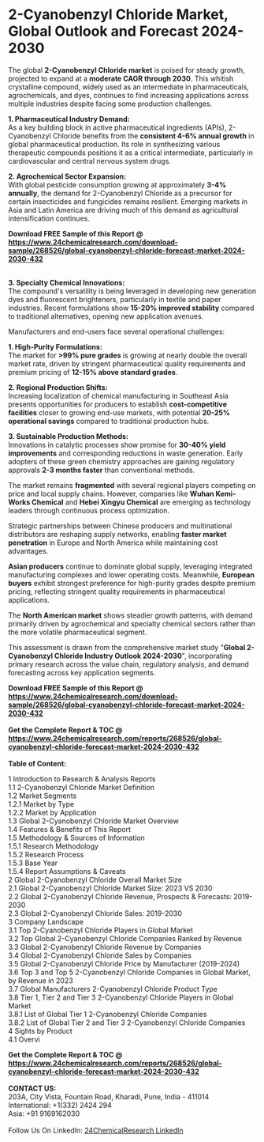<h1>2-Cyanobenzyl Chloride Market, Global Outlook and Forecast 2024-2030</h1><p>The global <strong>2-Cyanobenzyl Chloride market</strong> is poised for steady growth, projected to expand at a <strong>moderate CAGR through 2030</strong>. This whitish crystalline compound, widely used as an intermediate in pharmaceuticals, agrochemicals, and dyes, continues to find increasing applications across multiple industries despite facing some production challenges.</p><p><strong>1. Pharmaceutical Industry Demand:</strong><br>
As a key building block in active pharmaceutical ingredients (APIs), 2-Cyanobenzyl Chloride benefits from the <strong>consistent 4-6% annual growth</strong> in global pharmaceutical production. Its role in synthesizing various therapeutic compounds positions it as a critical intermediate, particularly in cardiovascular and central nervous system drugs.</p><p><strong>2. Agrochemical Sector Expansion:</strong><br>
With global pesticide consumption growing at approximately <strong>3-4% annually</strong>, the demand for 2-Cyanobenzyl Chloride as a precursor for certain insecticides and fungicides remains resilient. Emerging markets in Asia and Latin America are driving much of this demand as agricultural intensification continues.</p><div><b>Download FREE Sample of this Report @ 
            <a href="https://www.24chemicalresearch.com/download-sample/268526/global-cyanobenzyl-chloride-forecast-market-2024-2030-432">
            https://www.24chemicalresearch.com/download-sample/268526/global-cyanobenzyl-chloride-forecast-market-2024-2030-432</a></b></div><br><p><strong>3. Specialty Chemical Innovations:</strong><br>
The compound's versatility is being leveraged in developing new generation dyes and fluorescent brighteners, particularly in textile and paper industries. Recent formulations show <strong>15-20% improved stability</strong> compared to traditional alternatives, opening new application avenues.</p><p>Manufacturers and end-users face several operational challenges:</p><p><strong>1. High-Purity Formulations:</strong><br>
The market for <strong>&gt;99% pure grades</strong> is growing at nearly double the overall market rate, driven by stringent pharmaceutical quality requirements and premium pricing of <strong>12-15% above standard grades</strong>.</p><p><strong>2. Regional Production Shifts:</strong><br>
Increasing localization of chemical manufacturing in Southeast Asia presents opportunities for producers to establish <strong>cost-competitive facilities</strong> closer to growing end-use markets, with potential <strong>20-25% operational savings</strong> compared to traditional production hubs.</p><p><strong>3. Sustainable Production Methods:</strong><br>
Innovations in catalytic processes show promise for <strong>30-40% yield improvements</strong> and corresponding reductions in waste generation. Early adopters of these green chemistry approaches are gaining regulatory approvals <strong>2-3 months faster</strong> than conventional methods.</p><p>The market remains <strong>fragmented</strong> with several regional players competing on price and local supply chains. However, companies like <strong>Wuhan Kemi-Works Chemical</strong> and <strong>Hebei Xingyu Chemical</strong> are emerging as technology leaders through continuous process optimization.</p><p>Strategic partnerships between Chinese producers and multinational distributors are reshaping supply networks, enabling <strong>faster market penetration</strong> in Europe and North America while maintaining cost advantages.</p><p><strong>Asian producers</strong> continue to dominate global supply, leveraging integrated manufacturing complexes and lower operating costs. Meanwhile, <strong>European buyers</strong> exhibit strongest preference for high-purity grades despite premium pricing, reflecting stringent quality requirements in pharmaceutical applications.</p><p>The <strong>North American market</strong> shows steadier growth patterns, with demand primarily driven by agrochemical and specialty chemical sectors rather than the more volatile pharmaceutical segment.</p><p>This assessment is drawn from the comprehensive market study "<strong>Global 2-Cyanobenzyl Chloride Industry Outlook 2024-2030</strong>", incorporating primary research across the value chain, regulatory analysis, and demand forecasting across key application segments.</p><div><b>Download FREE Sample of this Report @ 
            <a href="https://www.24chemicalresearch.com/download-sample/268526/global-cyanobenzyl-chloride-forecast-market-2024-2030-432">
            https://www.24chemicalresearch.com/download-sample/268526/global-cyanobenzyl-chloride-forecast-market-2024-2030-432</a></b></div><br><div><b>Get the Complete Report & TOC @ 
            <a href="https://www.24chemicalresearch.com/reports/268526/global-cyanobenzyl-chloride-forecast-market-2024-2030-432">
            https://www.24chemicalresearch.com/reports/268526/global-cyanobenzyl-chloride-forecast-market-2024-2030-432</a></b></div><br>
            <b>Table of Content:</b><p>1 Introduction to Research & Analysis Reports<br />
    1.1 2-Cyanobenzyl Chloride Market Definition<br />
    1.2 Market Segments<br />
        1.2.1 Market by Type<br />
        1.2.2 Market by Application<br />
    1.3 Global 2-Cyanobenzyl Chloride Market Overview<br />
    1.4 Features & Benefits of This Report<br />
    1.5 Methodology & Sources of Information<br />
        1.5.1 Research Methodology<br />
        1.5.2 Research Process<br />
        1.5.3 Base Year<br />
        1.5.4 Report Assumptions & Caveats<br />
2 Global 2-Cyanobenzyl Chloride Overall Market Size<br />
    2.1 Global 2-Cyanobenzyl Chloride Market Size: 2023 VS 2030<br />
    2.2 Global 2-Cyanobenzyl Chloride Revenue, Prospects & Forecasts: 2019-2030<br />
    2.3 Global 2-Cyanobenzyl Chloride Sales: 2019-2030<br />
3 Company Landscape<br />
    3.1 Top 2-Cyanobenzyl Chloride Players in Global Market<br />
    3.2 Top Global 2-Cyanobenzyl Chloride Companies Ranked by Revenue<br />
    3.3 Global 2-Cyanobenzyl Chloride Revenue by Companies<br />
    3.4 Global 2-Cyanobenzyl Chloride Sales by Companies<br />
    3.5 Global 2-Cyanobenzyl Chloride Price by Manufacturer (2019-2024)<br />
    3.6 Top 3 and Top 5 2-Cyanobenzyl Chloride Companies in Global Market, by Revenue in 2023<br />
    3.7 Global Manufacturers 2-Cyanobenzyl Chloride Product Type<br />
    3.8 Tier 1, Tier 2 and Tier 3 2-Cyanobenzyl Chloride Players in Global Market<br />
        3.8.1 List of Global Tier 1 2-Cyanobenzyl Chloride Companies<br />
        3.8.2 List of Global Tier 2 and Tier 3 2-Cyanobenzyl Chloride Companies<br />
4 Sights by Product<br />
    4.1 Overvi</p><div><b>Get the Complete Report & TOC @ 
            <a href="https://www.24chemicalresearch.com/reports/268526/global-cyanobenzyl-chloride-forecast-market-2024-2030-432">
            https://www.24chemicalresearch.com/reports/268526/global-cyanobenzyl-chloride-forecast-market-2024-2030-432</a></b></div><br><b>CONTACT US:</b><br>
            203A, City Vista, Fountain Road, Kharadi, Pune, India - 411014<br>
            International: +1(332) 2424 294<br>
            Asia: +91 9169162030 <br><br>
            Follow Us On LinkedIn: <a href="https://www.linkedin.com/company/24chemicalresearch/">24ChemicalResearch LinkedIn</a>